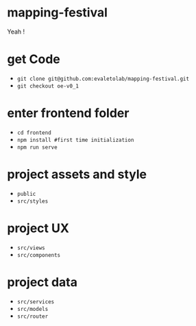 # mapping-festival
Yeah !

# get Code
* `git clone git@github.com:evaletolab/mapping-festival.git`
* `git checkout oe-v0_1`

# enter frontend folder
* `cd frontend`
* `npm install #first time initialization`
* `npm run serve`

# project assets and style
* `public`
* `src/styles`

# project UX
* `src/views`
* `src/components`

# project data
* `src/services`
* `src/models`
* `src/router`

